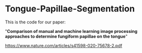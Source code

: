 # Tongue-Papillae-Segmentation
This is the code for our paper:

"**Comparison of manual and machine learning image processing approaches to determine fungiform papillae on the tongue**"

https://www.nature.com/articles/s41598-020-75678-2.pdf






